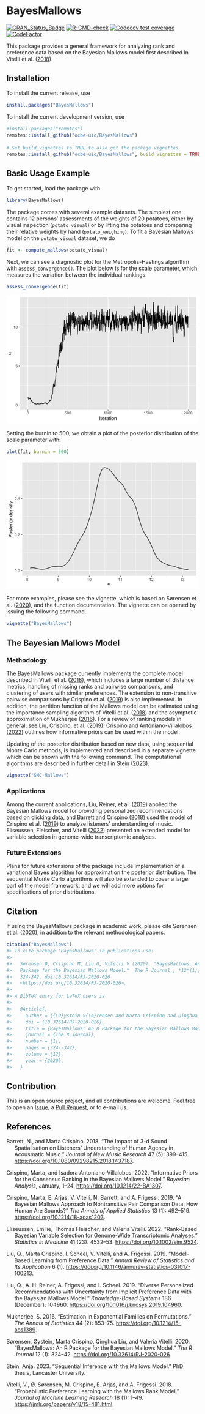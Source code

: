 
<!-- README.md is generated from README.Rmd. Please edit that file -->

# BayesMallows

[![CRAN_Status_Badge](http://www.r-pkg.org/badges/version/BayesMallows)](https://cran.r-project.org/package=BayesMallows)
[![R-CMD-check](https://github.com/ocbe-uio/BayesMallows/workflows/R-CMD-check/badge.svg)](https://github.com/ocbe-uio/BayesMallows/actions)
[![Codecov test
coverage](https://codecov.io/gh/ocbe-uio/BayesMallows/branch/master/graph/badge.svg)](https://app.codecov.io/gh/ocbe-uio/BayesMallows?branch=master)
[![CodeFactor](https://www.codefactor.io/repository/github/ocbe-uio/bayesmallows/badge/develop)](https://www.codefactor.io/repository/github/ocbe-uio/bayesmallows/overview/develop)

This package provides a general framework for analyzing rank and
preference data based on the Bayesian Mallows model first described in
Vitelli et al. ([2018](#ref-vitelli2018)).

## Installation

To install the current release, use

``` r
install.packages("BayesMallows")
```

To install the current development version, use

``` r
#install.packages("remotes")
remotes::install_github("ocbe-uio/BayesMallows")

# Set build_vignettes to TRUE to also get the package vignettes
remotes::install_github("ocbe-uio/BayesMallows", build_vignettes = TRUE)
```

## Basic Usage Example

To get started, load the package with

``` r
library(BayesMallows)
```

The package comes with several example datasets. The simplest one
contains 12 persons’ assessments of the weights of 20 potatoes, either
by visual inspection (`potato_visual`) or by lifting the potatoes and
comparing their relative weights by hand (`potato_weighing`). To fit a
Bayesian Mallows model on the `potato_visual` dataset, we do

``` r
fit <- compute_mallows(potato_visual)
```

Next, we can see a diagnostic plot for the Metropolis-Hastings algorithm
with `assess_convergence()`. The plot below is for the scale parameter,
which measures the variation between the individual rankings.

``` r
assess_convergence(fit)
```

![](man/figures/README-unnamed-chunk-5-1.png)<!-- -->

Setting the burnin to 500, we obtain a plot of the posterior
distribution of the scale parameter with:

``` r
plot(fit, burnin = 500)
```

![](man/figures/README-unnamed-chunk-6-1.png)<!-- -->

For more examples, please see the vignette, which is based on Sørensen
et al. ([2020](#ref-sorensen2020)), and the function documentation. The
vignette can be opened by issuing the following command.

``` r
vignette("BayesMallows")
```

## The Bayesian Mallows Model

### Methodology

The BayesMallows package currently implements the complete model
described in Vitelli et al. ([2018](#ref-vitelli2018)), which includes a
large number of distance metrics, handling of missing ranks and pairwise
comparisons, and clustering of users with similar preferences. The
extension to non-transitive pairwise comparisons by Crispino et al.
([2019](#ref-crispino2019)) is also implemented. In addition, the
partition function of the Mallows model can be estimated using the
importance sampling algorithm of Vitelli et al.
([2018](#ref-vitelli2018)) and the asymptotic approximation of Mukherjee
([2016](#ref-mukherjee2016)). For a review of ranking models in general,
see Liu, Crispino, et al. ([2019](#ref-liu2019)). Crispino and
Antoniano-Villalobos ([2022](#ref-crispino2022)) outlines how
informative priors can be used within the model.

Updating of the posterior distribution based on new data, using
sequential Monte Carlo methods, is implemented and described in a
separate vignette which can be shown with the following command. The
computational algorithms are described in further detail in Stein
([2023](#ref-steinSequentialInferenceMallows2023)).

``` r
vignette("SMC-Mallows")
```

### Applications

Among the current applications, Liu, Reiner, et al.
([2019](#ref-liu2019b)) applied the Bayesian Mallows model for providing
personalized recommendations based on clicking data, and Barrett and
Crispino ([2018](#ref-barrett2018)) used the model of Crispino et al.
([2019](#ref-crispino2019)) to analyze listeners’ understanding of
music. Eliseussen, Fleischer, and Vitelli
([2022](#ref-eliseussenRankbasedBayesianVariable2022)) presented an
extended model for variable selection in genome-wide transcriptomic
analyses.

### Future Extensions

Plans for future extensions of the package include implementation of a
variational Bayes algorithm for approximation the posterior
distribution. The sequential Monte Carlo algorithms will also be
extended to cover a larger part of the model framework, and we will add
more options for specifications of prior distributions.

## Citation

If using the BayesMallows package in academic work, please cite Sørensen
et al. ([2020](#ref-sorensen2020)), in addition to the relevant
methodological papers.

``` r
citation("BayesMallows")
#> To cite package 'BayesMallows' in publications use:
#> 
#>   Sørensen Ø, Crispino M, Liu Q, Vitelli V (2020). "BayesMallows: An R
#>   Package for the Bayesian Mallows Model." _The R Journal_, *12*(1),
#>   324-342. doi:10.32614/RJ-2020-026
#>   <https://doi.org/10.32614/RJ-2020-026>.
#> 
#> A BibTeX entry for LaTeX users is
#> 
#>   @Article{,
#>     author = {{\O}ystein S{\o}rensen and Marta Crispino and Qinghua Liu and Valeria Vitelli},
#>     doi = {10.32614/RJ-2020-026},
#>     title = {BayesMallows: An R Package for the Bayesian Mallows Model},
#>     journal = {The R Journal},
#>     number = {1},
#>     pages = {324--342},
#>     volume = {12},
#>     year = {2020},
#>   }
```

## Contribution

This is an open source project, and all contributions are welcome. Feel
free to open an
[Issue](https://github.com/ocbe-uio/BayesMallows/issues), a [Pull
Request](https://github.com/ocbe-uio/BayesMallows/pulls), or to e-mail
us.

## References

<div id="refs" class="references csl-bib-body hanging-indent">

<div id="ref-barrett2018" class="csl-entry">

Barrett, N., and Marta Crispino. 2018. “The Impact of 3-d Sound
Spatialisation on Listeners’ Understanding of Human Agency in Acousmatic
Music.” *Journal of New Music Research* 47 (5): 399–415.
<https://doi.org/10.1080/09298215.2018.1437187>.

</div>

<div id="ref-crispino2022" class="csl-entry">

Crispino, Marta, and Isadora Antoniano-Villalobos. 2022. “Informative
Priors for the Consensus Ranking in the Bayesian Mallows Model.”
*Bayesian Analysis*, January, 1–24. <https://doi.org/10.1214/22-BA1307>.

</div>

<div id="ref-crispino2019" class="csl-entry">

Crispino, Marta, E. Arjas, V. Vitelli, N. Barrett, and A. Frigessi.
2019. “A Bayesian Mallows Approach to Nontransitive Pair Comparison
Data: How Human Are Sounds?” *The Annals of Applied Statistics* 13 (1):
492–519. <https://doi.org/10.1214/18-aoas1203>.

</div>

<div id="ref-eliseussenRankbasedBayesianVariable2022" class="csl-entry">

Eliseussen, Emilie, Thomas Fleischer, and Valeria Vitelli. 2022.
“Rank-Based Bayesian Variable Selection for Genome-Wide Transcriptomic
Analyses.” *Statistics in Medicine* 41 (23): 4532–53.
<https://doi.org/10.1002/sim.9524>.

</div>

<div id="ref-liu2019" class="csl-entry">

Liu, Q., Marta Crispino, I. Scheel, V. Vitelli, and A. Frigessi. 2019.
“Model-Based Learning from Preference Data.” *Annual Review of
Statistics and Its Application* 6 (1).
<https://doi.org/10.1146/annurev-statistics-031017-100213>.

</div>

<div id="ref-liu2019b" class="csl-entry">

Liu, Q., A. H. Reiner, A. Frigessi, and I. Scheel. 2019. “Diverse
Personalized Recommendations with Uncertainty from Implicit Preference
Data with the Bayesian Mallows Model.” *Knowledge-Based Systems* 186
(December): 104960. <https://doi.org/10.1016/j.knosys.2019.104960>.

</div>

<div id="ref-mukherjee2016" class="csl-entry">

Mukherjee, S. 2016. “Estimation in Exponential Families on
Permutations.” *The Annals of Statistics* 44 (2): 853–75.
<https://doi.org/10.1214/15-aos1389>.

</div>

<div id="ref-sorensen2020" class="csl-entry">

Sørensen, Øystein, Marta Crispino, Qinghua Liu, and Valeria Vitelli.
2020. “BayesMallows: An R Package for the Bayesian Mallows Model.” *The
R Journal* 12 (1): 324–42. <https://doi.org/10.32614/RJ-2020-026>.

</div>

<div id="ref-steinSequentialInferenceMallows2023" class="csl-entry">

Stein, Anja. 2023. “Sequential Inference with the Mallows Model.” PhD
thesis, Lancaster University.

</div>

<div id="ref-vitelli2018" class="csl-entry">

Vitelli, V., Ø. Sørensen, M. Crispino, E. Arjas, and A. Frigessi. 2018.
“Probabilistic Preference Learning with the Mallows Rank Model.”
*Journal of Machine Learning Research* 18 (1): 1–49.
<https://jmlr.org/papers/v18/15-481.html>.

</div>

</div>
